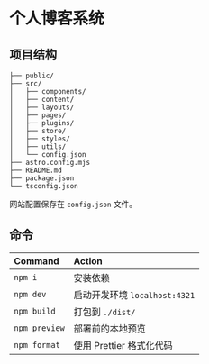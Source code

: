 # 个人博客系统


## 项目结构

```text
├── public/
├── src/
│   ├── components/
│   ├── content/
│   ├── layouts/
│   ├── pages/
│   ├── plugins/
│   ├── store/
│   ├── styles/
│   ├── utils/
│   └── config.json
├── astro.config.mjs
├── README.md
├── package.json
└── tsconfig.json
```

网站配置保存在 `config.json` 文件。

## 命令

| Command        | Action                                       |
| :------------- | :------------------------------------------- |
| `npm i`       | 安装依赖                        |
| `npm dev`     | 启动开发环境 `localhost:4321`  |
| `npm build`   | 打包到 `./dist/`      |
| `npm preview` | 部署前的本地预览 |
| `npm format`  | 使用 Prettier 格式化代码                   |
